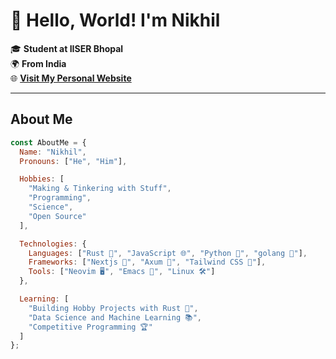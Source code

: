 # 👋 Hello, World! I'm Nikhil

🎓 **Student at IISER Bhopal**  
🌍 **From India**  
🌐 **[Visit My Personal Website](https://nikhilv777.vercel.app/)**  

---

## About Me

```javascript
const AboutMe = {
  Name: "Nikhil",
  Pronouns: ["He", "Him"],

  Hobbies: [
    "Making & Tinkering with Stuff",
    "Programming",
    "Science",
    "Open Source"
  ],

  Technologies: {
    Languages: ["Rust 🦀", "JavaScript 🌐", "Python 🐍", "golang 🔧"],
    Frameworks: ["Nextjs 🧩", "Axum 🔗", "Tailwind CSS 🎨"],
    Tools: ["Neovim 🖥️", "Emacs 🐙", "Linux 🛠️"]
  },

  Learning: [
    "Building Hobby Projects with Rust 🦀",
    "Data Science and Machine Learning 📚",
    "Competitive Programming 🏆"
  ]
};
